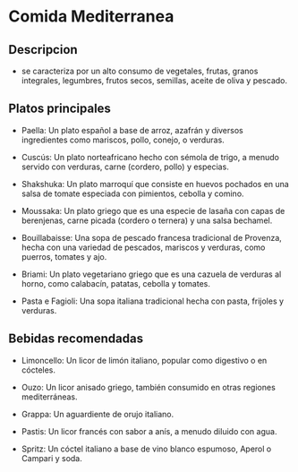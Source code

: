 # Comida Mediterranea 

## Descripcion 

- se caracteriza por un alto consumo de vegetales, frutas, granos integrales, legumbres, frutos secos, semillas, aceite de oliva y pescado.

## Platos principales 

- Paella:
Un plato español a base de arroz, azafrán y diversos ingredientes como mariscos, pollo, conejo, o verduras. 

- Cuscús:
Un plato norteafricano hecho con sémola de trigo, a menudo servido con verduras, carne (cordero, pollo) y especias. 

- Shakshuka:
Un plato marroquí que consiste en huevos pochados en una salsa de tomate especiada con pimientos, cebolla y comino. 

- Moussaka:
Un plato griego que es una especie de lasaña con capas de berenjenas, carne picada (cordero o ternera) y una salsa bechamel. 

- Bouillabaisse:
Una sopa de pescado francesa tradicional de Provenza, hecha con una variedad de pescados, mariscos y verduras, como puerros, tomates y ajo. 

- Briami:
Un plato vegetariano griego que es una cazuela de verduras al horno, como calabacín, patatas, cebolla y tomates. 

- Pasta e Fagioli:
Una sopa italiana tradicional hecha con pasta, frijoles y verduras. 

## Bebidas recomendadas 

- Limoncello: Un licor de limón italiano, popular como digestivo o en cócteles. 

- Ouzo: Un licor anisado griego, también consumido en otras regiones mediterráneas. 

- Grappa: Un aguardiente de orujo italiano. 

- Pastis: Un licor francés con sabor a anís, a menudo diluido con agua. 

- Spritz: Un cóctel italiano a base de vino blanco espumoso, Aperol o Campari y soda. 